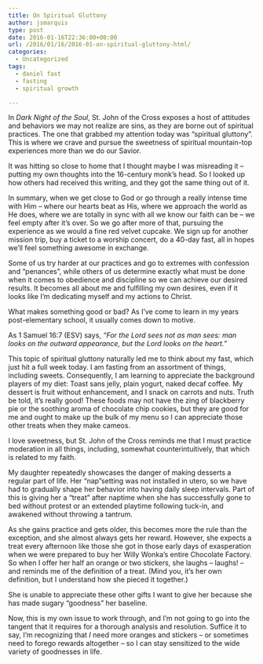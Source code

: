 ```yaml
---
title: On Spiritual Gluttony
author: jsmarquis
type: post
date: 2016-01-16T22:36:00+00:00
url: /2016/01/16/2016-01-on-spiritual-gluttony-html/
categories:
  - Uncategorized
tags:
  - daniel fast
  - fasting
  - spiritual growth

---
```

In _Dark Night of the Soul_, St. John of the Cross exposes a host of attitudes and behaviors we may not realize are sins, as they are borne out of spiritual practices. The one that grabbed my attention today was “spiritual gluttony”. This is where we crave and pursue the sweetness of spiritual mountain-top experiences more than we do our Savior.

It was hitting so close to home that I thought maybe I was misreading it &#8211; putting my own thoughts into the 16-century monk’s head. So I looked up how others had received this writing, and they got the same thing out of it.

In summary, when we get close to God or go through a really intense time with Him &#8211; where our hearts beat as His, where we approach the world as He does, where we are totally in sync with all we know our faith can be &#8211; we feel empty after it’s over. So we go after more of that, pursuing the experience as we would a fine red velvet cupcake. We sign up for another mission trip, buy a ticket to a worship concert, do a 40-day fast, all in hopes we’ll feel something awesome in exchange.

Some of us try harder at our practices and go to extremes with confession and “penances”, while others of us determine exactly what must be done when it comes to obedience and discipline so we can achieve our desired results. It becomes all about me and fulfilling my own desires, even if it looks like I’m dedicating myself and my actions to Christ.

What makes something good or bad? As I’ve come to learn in my years post-elementary school, it usually comes down to motive.

As 1 Samuel 16:7 (ESV) says, _“For the Lord sees not as man sees: man looks on the outward appearance, but the Lord looks on the heart.”_

This topic of spiritual gluttony naturally led me to think about my fast, which just hit a full week today. I am fasting from an assortment of things, including sweets. Consequently, I am learning to appreciate the background players of my diet: Toast sans jelly, plain yogurt, naked decaf coffee. My dessert is fruit without enhancement, and I snack on carrots and nuts. Truth be told, it’s really good! These foods may not have the zing of blackberry pie or the soothing aroma of chocolate chip cookies, but they are good for me and ought to make up the bulk of my menu so I can appreciate those other treats when they make cameos.

I love sweetness, but St. John of the Cross reminds me that I must practice moderation in all things, including, somewhat counterintuitively, that which is related to my faith.

My daughter repeatedly showcases the danger of making desserts a regular part of life. Her “nap”setting was not installed in utero, so we have had to gradually shape her behavior into having daily sleep intervals. Part of this is giving her a “treat” after naptime when she has successfully gone to bed without protest or an extended playtime following tuck-in, and awakened without throwing a tantrum.

As she gains practice and gets older, this becomes more the rule than the exception, and she almost always gets her reward. However, she expects a treat every afternoon like those she got in those early days of exasperation when we were prepared to buy her Willy Wonka’s entire Chocolate Factory. So when I offer her half an orange or two stickers, she laughs &#8211; laughs! &#8211; and reminds me of the definition of a treat. (Mind you, it’s her own definition, but I understand how she pieced it together.)

She is unable to appreciate these other gifts I want to give her because she has made sugary “goodness” her baseline.

Now, this is my own issue to work through, and I’m not going to go into the tangent that it requires for a thorough analysis and resolution. Suffice it to say, I’m recognizing that _I_ need more oranges and stickers &#8211; or sometimes need to forego rewards altogether &#8211; so I can stay sensitized to the wide variety of goodnesses in life.